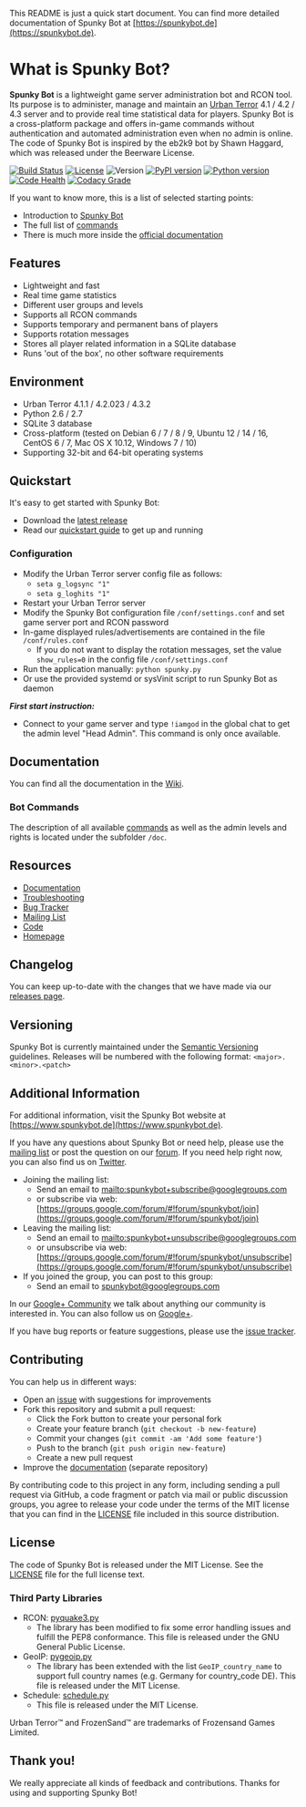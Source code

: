 This README is just a quick start document. You can find more detailed documentation of Spunky Bot at [https://spunkybot.de](https://spunkybot.de).# What is Spunky Bot?**Spunky Bot** is a lightweight game server administration bot and RCON tool.Its purpose is to administer, manage and maintain an [Urban Terror](http://www.urbanterror.info) 4.1 / 4.2 / 4.3 server and to provide real time statistical data for players.Spunky Bot is a cross-platform package and offers in-game commands without authentication and automated administration even when no admin is online.The code of Spunky Bot is inspired by the eb2k9 bot by Shawn Haggard, which was released under the Beerware License.[![Build Status](https://travis-ci.org/SpunkyBot/spunkybot.png?branch=master)](https://travis-ci.org/SpunkyBot/spunkybot)[![License](https://img.shields.io/badge/license-MIT-blue.svg)](https://github.com/SpunkyBot/spunkybot/blob/master/LICENSE)![Version](https://img.shields.io/badge/version-1.8.0-orange.svg)[![PyPI version](https://img.shields.io/pypi/v/spunkybot.svg)](https://pypi.python.org/pypi/spunkybot)[![Python version](https://img.shields.io/badge/python-2.6,%202.7-yellow.svg)](https://pypi.python.org/pypi/spunkybot)[![Code Health](https://landscape.io/github/SpunkyBot/spunkybot/master/landscape.svg)](https://landscape.io/github/SpunkyBot/spunkybot/master)[![Codacy Grade](https://api.codacy.com/project/badge/Grade/07b16a60bcce41ac89dc19dd3316c127)](https://www.codacy.com/app/alexanderkress/spunkybot)If you want to know more, this is a list of selected starting points:* Introduction to [Spunky Bot](https://spunkybot.de)* The full list of [commands](https://github.com/SpunkyBot/spunkybot/blob/master/doc/Commands.md)* There is much more inside the [official documentation](https://github.com/SpunkyBot/spunkybot/wiki)## Features- Lightweight and fast- Real time game statistics- Different user groups and levels- Supports all RCON commands- Supports temporary and permanent bans of players- Supports rotation messages- Stores all player related information in a SQLite database- Runs 'out of the box', no other software requirements## Environment- Urban Terror 4.1.1 / 4.2.023 / 4.3.2- Python 2.6 / 2.7- SQLite 3 database- Cross-platform (tested on Debian 6 / 7 / 8 / 9, Ubuntu 12 / 14 / 16, CentOS 6 / 7, Mac OS X 10.12, Windows 7 / 10)- Supporting 32-bit and 64-bit operating systems## QuickstartIt's easy to get started with Spunky Bot:- Download the [latest release](https://spunkybot.de/#download)- Read our [quickstart guide](https://spunkybot.de/#get-started) to get up and running### Configuration- Modify the Urban Terror server config file as follows:	- `seta g_logsync "1"`	- `seta g_loghits "1"`- Restart your Urban Terror server- Modify the Spunky Bot configuration file `/conf/settings.conf` and set game server port and RCON password- In-game displayed rules/advertisements are contained in the file `/conf/rules.conf`	- If you do not want to display the rotation messages, set the value `show_rules=0` in the config file `/conf/settings.conf`- Run the application manually: `python spunky.py`- Or use the provided systemd or sysVinit script to run Spunky Bot as daemon**_First start instruction:_**- Connect to your game server and type `!iamgod` in the global chat to get the admin level "Head Admin". This command is only once available.## DocumentationYou can find all the documentation in the [Wiki](https://github.com/SpunkyBot/spunkybot/wiki).### Bot CommandsThe description of all available [commands](https://github.com/SpunkyBot/spunkybot/blob/master/doc/Commands.md) as well as the admin levels and rights is located under the subfolder `/doc`.## Resources* [Documentation](https://github.com/SpunkyBot/spunkybot/wiki)* [Troubleshooting](https://github.com/SpunkyBot/spunkybot/wiki/Troubleshooting)* [Bug Tracker](https://github.com/SpunkyBot/spunkybot/issues)* [Mailing List](https://groups.google.com/group/spunkybot)* [Code](https://github.com/SpunkyBot/spunkybot)* [Homepage](https://spunkybot.de)## ChangelogYou can keep up-to-date with the changes that we have made via our [releases page](https://github.com/Spunkybot/spunkybot/releases).## VersioningSpunky Bot is currently maintained under the [Semantic Versioning](http://semver.org) guidelines. Releases will be numbered with the following format: `<major>.<minor>.<patch>`## Additional InformationFor additional information, visit the Spunky Bot website at [https://www.spunkybot.de](https://www.spunkybot.de).If you have any questions about Spunky Bot or need help, please use the [mailing list](https://groups.google.com/group/spunkybot) or post the question on our [forum](http://forum.spunkybot.de). If you need help right now, you can also find us on [Twitter](https://twitter.com/spunkybot).* Joining the mailing list:	* Send an email to <mailto:spunkybot+subscribe@googlegroups.com>	* or subscribe via web: [https://groups.google.com/forum/#!forum/spunkybot/join](https://groups.google.com/forum/#!forum/spunkybot/join)* Leaving the mailing list:	* Send an email to <mailto:spunkybot+unsubscribe@googlegroups.com>	* or unsubscribe via web: [https://groups.google.com/forum/#!forum/spunkybot/unsubscribe](https://groups.google.com/forum/#!forum/spunkybot/unsubscribe)* If you joined the group, you can post to this group:	* Send an email to <spunkybot@googlegroups.com>In our [Google+ Community](https://plus.google.com/communities/116728939500870368885) we talk about anything our community is interested in. You can also follow us on [Google+](https://plus.google.com/106857192050943115434).If you have bug reports or feature suggestions, please use the [issue tracker](https://github.com/SpunkyBot/spunkybot/issues?state=open).## ContributingYou can help us in different ways:* Open an [issue](https://github.com/SpunkyBot/spunkybot/issues) with suggestions for improvements* Fork this repository and submit a pull request:	* Click the Fork button to create your personal fork 	* Create your feature branch (`git checkout -b new-feature`)	* Commit your changes (`git commit -am 'Add some feature'`)	* Push to the branch (`git push origin new-feature`)	* Create a new pull request* Improve the [documentation](https://github.com/SpunkyBot/spunkybot-docs) (separate repository)By contributing code to this project in any form, including sending a pull request via GitHub, a code fragment or patch via mail or public discussion groups, you agree to release your code under the terms of the MIT license that you can find in the [LICENSE](https://github.com/SpunkyBot/spunkybot/blob/master/LICENSE) file included in this source distribution.## LicenseThe code of Spunky Bot is released under the MIT License. See the [LICENSE](https://github.com/SpunkyBot/spunkybot/blob/master/LICENSE) file for the full license text.### Third Party Libraries - RCON: [pyquake3.py](https://github.com/urthub/pyquake3)	- The library has been modified to fix some error handling issues and fulfill the PEP8 conformance. This file is released under the GNU General Public License. - GeoIP: [pygeoip.py](https://github.com/urthub/pygeoip)	- The library has been extended with the list `GeoIP_country_name` to support full country names (e.g. Germany for country_code DE). This file is released under the MIT License. - Schedule: [schedule.py](https://github.com/dbader/schedule)	- This file is released under the MIT License. Urban Terror™ and FrozenSand™ are trademarks of Frozensand Games Limited.## Thank you!We really appreciate all kinds of feedback and contributions. Thanks for using and supporting Spunky Bot!